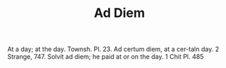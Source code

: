 ---
title: Ad Diem
letter: A
permalink: "/definitions/bld-ad-diem.html"
body: At a day; at the day. Townsh. Pl. 23. Ad certum diem, at a cer-taln day. 2 Strange,
  747. Solvit ad diem; he paid at or on the day. 1 Chit Pl. 485
published_at: '2018-07-07'
source: Black's Law Dictionary 2nd Ed (1910)
layout: post
---